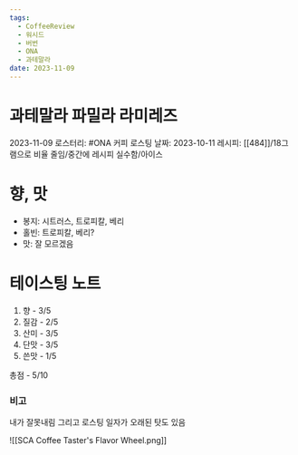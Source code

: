 ```yaml
---
tags:
  - CoffeeReview
  - 워시드
  - 버번
  - ONA
  - 과테말라
date: 2023-11-09
---
```

# 과테말라 파밀라 라미레즈
2023-11-09
로스터리: #ONA 커피
로스팅 날짜: 2023-10-11
레시피: [[484]]/18그램으로 비율 줄임/중간에 레시피 실수함/아이스
# 향, 맛
- 봉지: 시트러스, 트로피칼, 베리
- 홀빈: 트로피칼, 베리?
- 맛: 잘 모르겠음
# 테이스팅 노트
1. 향 - 3/5
2. 질감 - 2/5
3. 산미 - 3/5
4. 단맛 - 3/5
5. 쓴맛 - 1/5

총점 - 5/10

### 비고
내가 잘못내림 그리고 로스팅 일자가 오래된 탓도 있음

![[SCA Coffee Taster's Flavor Wheel.png]]
